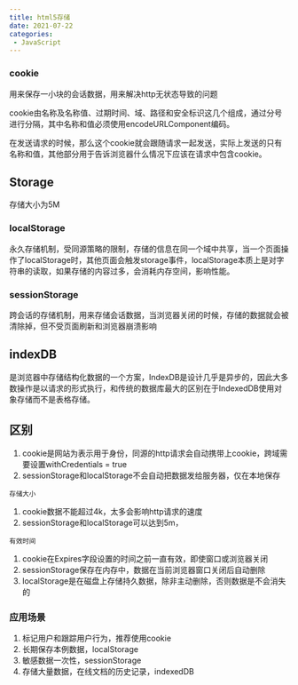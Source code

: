 ```yaml
---
title: html5存储
date: 2021-07-22
categories: 
 - JavaScript
---
```


### cookie

用来保存一小块的会话数据，用来解决http无状态导致的问题

cookie由名称及名称值、过期时间、域、路径和安全标识这几个组成，通过分号进行分隔，其中名称和值必须使用encodeURLComponent编码。

在发送请求的时候，那么这个cookie就会跟随请求一起发送，实际上发送的只有名称和值，其他部分用于告诉浏览器什么情况下应该在请求中包含cookie。

## Storage

存储大小为5M

### localStorage
永久存储机制，受同源策略的限制，存储的信息在同一个域中共享，当一个页面操作了localStorage时，其他页面会触发storage事件，localStorage本质上是对字符串的读取，如果存储的内容过多，会消耗内存空间，影响性能。

### sessionStorage
跨会话的存储机制，用来存储会话数据，当浏览器关闭的时候，存储的数据就会被清除掉，但不受页面刷新和浏览器崩溃影响

## indexDB
是浏览器中存储结构化数据的一个方案，IndexDB是设计几乎是异步的，因此大多数操作是以请求的形式执行，和传统的数据库最大的区别在于IndexedDB使用对象存储而不是表格存储。

## 区别

1. cookie是网站为表示用于身份，同源的http请求会自动携带上cookie，跨域需要设置withCredentials = true
2. sessionStorage和localStorage不会自动把数据发给服务器，仅在本地保存

`存储大小`

1. cookie数据不能超过4k，太多会影响http请求的速度
2. sessionStorage和localStorage可以达到5m，

`有效时间`

1. cookie在Expires字段设置的时间之前一直有效，即使窗口或浏览器关闭
2. sessionStorage保存在内存中，数据在当前浏览器窗口关闭后自动删除
3. localStorage是在磁盘上存储持久数据，除非主动删除，否则数据是不会消失的



### 应用场景

1. 标记用户和跟踪用户行为，推荐使用cookie
2. 长期保存本例数据，localStorage
3. 敏感数据一次性，sessionStorage
4. 存储大量数据，在线文档的历史记录，indexedDB